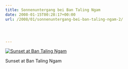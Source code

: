 ```yaml
---
title: Sonnenuntergang bei Ban Taling Ngam
date: 2008-01-15T00:28:17+00:00
url: /2008/01/sonnenuntergang-bei-ban-taling-ngam-2/




---
```

<div class="flickr">
  <a href="http://www.flickr.com/photos/schreibblogade/2194606927/" title="Sunset at Ban Taling Ngam"><img src="//farm3.static.flickr.com/2042/2194606927_4668f25eeb.jpg" alt="Sunset at Ban Taling Ngam" /></a></p>

  <p>
    Sunset at Ban Taling Ngam
  </p>
</div>
